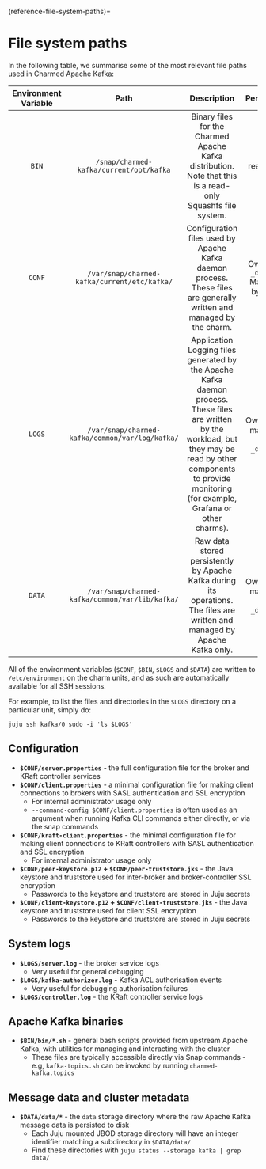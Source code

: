 (reference-file-system-paths)=
# File system paths

In the following table, we summarise some of the most relevant file paths used in Charmed Apache Kafka:

| Environment Variable |                       Path                       |                                                                                                                   Description                                                                                                                   |                Permission                |
|:--------------------:|:------------------------------------------------:|:-----------------------------------------------------------------------------------------------------------------------------------------------------------------------------------------------------------------------------------------------:|:----------------------------------------:|
|         `BIN`        |      `/snap/charmed-kafka/current/opt/kafka`     |                                                                   Binary files for the Charmed Apache Kafka distribution. Note that this is a read-only Squashfs file system.                                                                   |                 read-only                |
|        `CONF`        |   `/var/snap/charmed-kafka/current/etc/kafka/`   |                                                               Configuration files used by Apache Kafka daemon process. These files are generally written and managed by the charm.                                                              | Owned by `_daemon_` Managed by  `charm`  |
|        `LOGS`        |  `/var/snap/charmed-kafka/common/var/log/kafka/` |            Application Logging files generated by the Apache Kafka daemon process.  These files are written by the workload, but they may be read by other  components to provide monitoring (for example, Grafana or other charms).            |      Owned and managed by `_daemon_`     |
|        `DATA`        |  `/var/snap/charmed-kafka/common/var/lib/kafka/` |                                                           Raw data stored persistently by Apache Kafka during its operations. The files are written and managed by Apache Kafka only.                                                           |     Owned and managed by  `_daemon_`     |

All of the environment variables (`$CONF`, `$BIN`, `$LOGS` and `$DATA`) are written to `/etc/environment` on the charm units, and as such are automatically available for all SSH sessions.

For example, to list the files and directories in the `$LOGS` directory on a particular unit, simply do:

```shell
juju ssh kafka/0 sudo -i 'ls $LOGS'
```

## Configuration

- **`$CONF/server.properties`** - the full configuration file for the broker and KRaft controller services
- **`$CONF/client.properties`** - a minimal configuration file for making client connections to brokers with SASL authentication and SSL encryption
    - For internal administrator usage only
    - `--command-config $CONF/client.properties` is often used as an argument when running Kafka CLI commands either directly, or via the snap commands
- **`$CONF/kraft-client.properties`** - the minimal configuration file for making client connections to KRaft controllers with SASL authentication and SSL encryption
    - For internal administrator usage only
- **`$CONF/peer-keystore.p12` + `$CONF/peer-truststore.jks`** - the Java keystore and truststore used for inter-broker and broker-controller SSL encryption
    - Passwords to the keystore and truststore are stored in Juju secrets
- **`$CONF/client-keystore.p12` + `$CONF/client-truststore.jks`** - the Java keystore and truststore used for client SSL encryption
    - Passwords to the keystore and truststore are stored in Juju secrets

## System logs

- **`$LOGS/server.log`** - the broker service logs
    - Very useful for general debugging
- **`$LOGS/kafka-authorizer.log`** - Kafka ACL authorisation events
    - Very useful for debugging authorisation failures
- **`$LOGS/controller.log`** - the KRaft controller service logs

## Apache Kafka binaries

- **`$BIN/bin/*.sh`** - general bash scripts provided from upstream Apache Kafka, with utilities for managing and interacting with the cluster
    - These files are typically accessible directly via Snap commands - e.g, `kafka-topics.sh` can be invoked by running `charmed-kafka.topics`

## Message data and cluster metadata

- **`$DATA/data/*`** - the `data` storage directory where the raw Apache Kafka message data is persisted to disk
    - Each Juju mounted JBOD storage directory will have an integer identifier matching a subdirectory in `$DATA/data/`
    - Find these directories with `juju status --storage kafka | grep data/`
